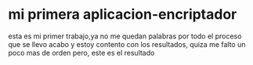 <h1>mi primera aplicacion-encriptador</h1>
<p>esta es mi primer trabajo,ya no me quedan palabras por todo el proceso que se llevo acabo y estoy contento con los resultados, quiza me falto un poco mas de orden pero, este es el resultado</p>
